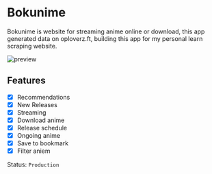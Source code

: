 # Bokunime

Bokunime is website for streaming anime online or download, this app generated data on oploverz.ft, building this app for my personal learn scraping website.

![preview](<https://raw.githubusercontent.com/saefulbarkah/bokunime/main/assets/Frame%2016%20(1).jpg>)

## Features

- [x] Recommendations
- [x] New Releases
- [x] Streaming
- [x] Download anime
- [x] Release schedule
- [x] Ongoing anime
- [x] Save to bookmark
- [x] Filter aniem

Status: `Production`
